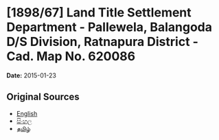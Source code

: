 # [1898/67] Land Title Settlement Department - Pallewela, Balangoda D/S Division, Ratnapura District - Cad. Map No. 620086

**Date:** 2015-01-23

## Original Sources

- [English](https://documents.gov.lk/view/extra-gazettes/2015/1/1898-67_E.pdf)
- [සිංහල](https://documents.gov.lk/view/extra-gazettes/2015/1/1898-67_S.pdf)
- [தமிழ்](https://documents.gov.lk/view/extra-gazettes/2015/1/1898-67_T.pdf)
